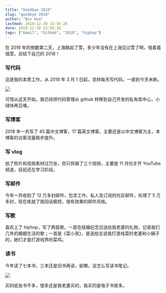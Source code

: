 ```yaml
---
title: "Goodbye 2018"
slug: "goodbye-2018"
author: "Bin Hua"
lastmod: 2018-12-30 15:56:26
date: 2018-12-30 15:56:26
tags: ["Gmail", "GitHub", "2018", "hiphop"]
---
```


在 2018 年的倒数第二天，上海飘起了雪，多少年没有在上海见过雪了啊，借着着瑞雪，总结下自己的 2018！

### 写代码

这是我的本质工作，从 2018 年 3 月 1 日起，坚持每天写代码，一直到今天未断。

![](/imgs/goodbye-2018-01.jpg)

可惜从这天开始，我已经把代码管理从 github 转移到自己开发的私有库中心，小绿块再见咯。

### 写博客

2018 年一共写了 45 篇中文博客，17 篇英文博客。主要还是以中文博客为主，本博客的访客流量稳步提升。

### 写 vlog

拍了照片和视频素材过万张，但只剪辑了三个视频，主要是 11 月份才开 YouTube 频道，目前还在学习阶段。

### 写邮件

今年一共收到了 12 万多封邮件，包含工作、私人及订阅的社区邮件，处理了 5 万多封，现在练就了我回话极短，很有效果的邮件风格。

### 写歌

喜欢上了 hiphop，写了两首歌，一首在结婚纪念日送给我老婆的礼物，记录我们几年的婚姻生活的歌；一首是《菜小孩》，是送给总说我打游戏菜的老婆和小姨子的，她们才是打游戏界的菜鸡。

### 读书

今年读了七本书，三本还是旧书再读，偷懒，没怎么写读书笔记。

![](/imgs/goodbye-2018-02.jpg)

买的纸张书不多，很多还是我老婆买的，我买的是电子书居多。